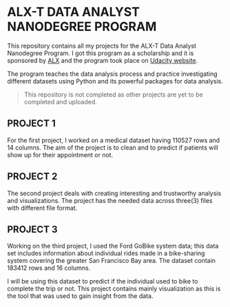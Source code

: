 # **ALX-T DATA ANALYST NANODEGREE PROGRAM**

This repository contains all my projects for the ALX-T Data Analyst Nanodegree Program. I got this program as a scholarship and it is sponsored by [ALX](https://www.alxafrica.com/) and the program took place on [Udacity website](https://www.udacity.com/courses/all). 

The program teaches the data analysis process and practice investigating different datasets using Python and its powerful packages for data analysis.
> This repository is not completed as other projects are yet to be completed and uploaded.

## **PROJECT 1**

For the first project, I worked on a medical dataset having 110527 rows and 14 columns. The aim of the project is to clean and to predict if patients will show up for their appointment or not.

## **PROJECT 2**

The second project deals with creating interesting and trustworthy analysis and visualizations. The project has the needed data across three(3) files with different file format.

## **PROJECT 3**

Working on the third project, I used the Ford GoBike system data; this data set includes information about individual rides made in a bike-sharing system covering the greater San Francisco Bay area. The dataset contain 183412 rows and  16 columns.

I will be using this dataset to predict if the individual used to bike to complete the trip or not. This project contains mainly visualization as this is the tool that was used to gain insight from the data.
